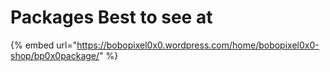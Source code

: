 # Packages Best to see at

 {% embed url="https://bobopixel0x0.wordpress.com/home/bobopixel0x0-shop/bp0x0package/" %}
